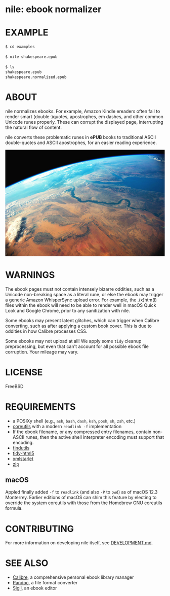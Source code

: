 # nile: ebook normalizer

# EXAMPLE

```console
$ cd examples

$ nile shakespeare.epub

$ ls
shakespeare.epub
shakespeare.normalized.epub
```

# ABOUT

nile normalizes ebooks. For example, Amazon Kindle ereaders often fail to render smart (double-)quotes, apostrophes, em dashes, and other common Unicode runes properly. These can corrupt the displayed page, interrupting the natural flow of content.

nile converts these problematic runes in **ePUB** books to traditional ASCII double-quotes and ASCII apostrophes, for an easier reading experience.

![the nile viewed from orbit](nile.jpg)

# WARNINGS

The ebook pages must not contain intensely bizarre oddities, such as a Unicode non-breaking space as a literal rune, or else the ebook may trigger a generic Amazon WhisperSync upload error. For example, the .(x)htm(l) files within the ebook will need to be able to render well in macOS Quick Look and Google Chrome, prior to any sanitization with nile.

Some ebooks may present latent glitches, which can trigger when Calibre converting, such as after applying a custom book cover. This is due to oddities in how Calibre processes CSS.

Some ebooks may not upload at all! We apply some `tidy` cleanup preprocessing, but even that can't account for all possible ebook file corruption. Your mileage may vary.

# LICENSE

FreeBSD

# REQUIREMENTS

* a POSIXy shell (e.g., `ash`, `bash`, `dash`, `ksh`, `posh`, `sh`, `zsh`, etc.)
* [coreutils](https://www.gnu.org/software/coreutils/) with a modern `readlink -f` implementation
* If the ebook filename, or any compressed entry filenames, contain non-ASCII runes, then the active shell interpreter encoding must support that encoding.
* [findutils](https://www.gnu.org/software/findutils/)
* [tidy-html5](https://github.com/htacg/tidy-html5)
* [xmlstarlet](https://xmlstar.sourceforge.net/)
* [zip](https://linux.die.net/man/1/zip)

## macOS

Appled finally added `-f` to `readlink` (and also `-P` to `pwd`) as of macOS 12.3 Monterrey. Earlier editions of macOS can shim this feature by electing to override the system coreutils with those from the Homebrew GNU coreutils formula.

# CONTRIBUTING

For more information on developing nile itself, see [DEVELOPMENT.md](DEVELOPMENT.md).

# SEE ALSO

* [Calibre](https://calibre-ebook.com/), a comprehensive personal ebook library manager
* [Pandoc](https://pandoc.org/), a file format converter
* [Sigil](https://sigil-ebook.com/), an ebook editor
